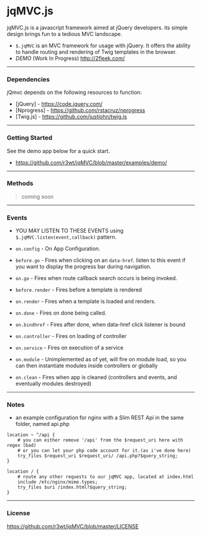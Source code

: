 # jqMVC.js

jqMVC.js is a javascript framework aimed at jQuery developers. its simple design brings fun to a tedious MVC landscape.

  - `$.jqMVC` is an MVC framework for usage with jQuery. It offers the ability to handle routing and rendering of Twig templates in the browser.
  - *DEMO* (Work In Progress) http://2fleek.com/

---
### Dependencies
jQmvc depends on the following resources to function:

* [jQuery] - https://code.jquery.com/
* [Nprogress] - https://github.com/rstacruz/nprogress
* [Twig.js] - https://github.com/justjohn/twig.js

---
### Getting Started

See the demo app below for a quick start.

* https://github.com/r3wt/jqMVC/blob/master/examples/demo/

---
### Methods

>coming soon

---
### Events

* YOU MAY LISTEN TO THESE EVENTS using `$.jqMVC.listen(event,callback)` pattern.

* `on.config` - On App Configuration.
* `before.go` - Fires when clicking on an `data-href`. listen to this event if you want to display the progress bar during navigation.
* `on.go` - Fires when route callback search occurs is being invoked.
* `before.render` - Fires before a template is rendered
* `on.render` - Fires when a template is loaded and renders.
* `on.done` - Fires on done being called.
* `on.bindhref` - Fires after done, when data-href click listener is bound
* `on.controller` - Fires on loading of controller
* `on.service` - Fires on execution of a service
* `on.module` - Unimplemented as of yet, will fire on module load, so you can then instantiate modules inside controllers or globally
* `on.clean` - Fires when app is cleaned (controllers and events, and eventually modules destroyed)

---
### Notes

* an example configuration for nginx with a Slim REST Api in the same folder, named api.php
```
location ~ ^/api {
    # you can either remove '/api' from the $request_uri here with regex (bad)
    # or you can let your php code account for it.(as i've done here)
    try_files $request_uri $request_uri/ /api.php?$query_string;
}

location / {
    # route any other requests to our jqMVC app, located at index.html
    include /etc/nginx/mime.types;
    try_files $uri /index.html?$query_string;
}
```
---
### License

https://github.com/r3wt/jqMVC/blob/master/LICENSE

